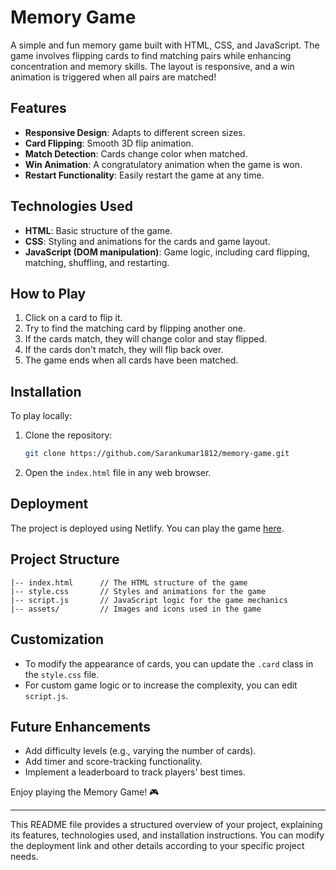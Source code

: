 # Memory Game

A simple and fun memory game built with HTML, CSS, and JavaScript. The game involves flipping cards to find matching pairs while enhancing concentration and memory skills. The layout is responsive, and a win animation is triggered when all pairs are matched!

## Features

- **Responsive Design**: Adapts to different screen sizes.
- **Card Flipping**: Smooth 3D flip animation.
- **Match Detection**: Cards change color when matched.
- **Win Animation**: A congratulatory animation when the game is won.
- **Restart Functionality**: Easily restart the game at any time.

## Technologies Used

- **HTML**: Basic structure of the game.
- **CSS**: Styling and animations for the cards and game layout.
- **JavaScript (DOM manipulation)**: Game logic, including card flipping, matching, shuffling, and restarting.

## How to Play

1. Click on a card to flip it.
2. Try to find the matching card by flipping another one.
3. If the cards match, they will change color and stay flipped.
4. If the cards don't match, they will flip back over.
5. The game ends when all cards have been matched.

## Installation

To play locally:

1. Clone the repository:
    ```bash
    git clone https://github.com/Sarankumar1812/memory-game.git
    ```
2. Open the `index.html` file in any web browser.

## Deployment

The project is deployed using Netlify. You can play the game [here](#).

## Project Structure

```plaintext
|-- index.html      // The HTML structure of the game
|-- style.css       // Styles and animations for the game
|-- script.js       // JavaScript logic for the game mechanics
|-- assets/         // Images and icons used in the game
```

## Customization

- To modify the appearance of cards, you can update the `.card` class in the `style.css` file.
- For custom game logic or to increase the complexity, you can edit `script.js`.

## Future Enhancements

- Add difficulty levels (e.g., varying the number of cards).
- Add timer and score-tracking functionality.
- Implement a leaderboard to track players' best times.



Enjoy playing the Memory Game! 🎮

---

This README file provides a structured overview of your project, explaining its features, technologies used, and installation instructions. You can modify the deployment link and other details according to your specific project needs.
